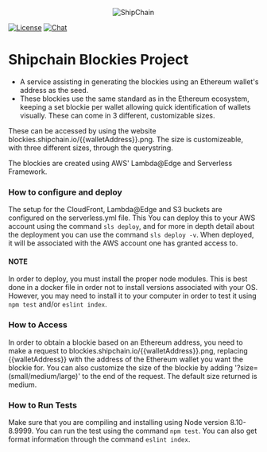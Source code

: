 <p align="center">
  <img src="https://shipchain.io/img/logo.png" alt="ShipChain"/>
</p>

[![License](http://img.shields.io/:license-apache-blue.svg)](http://www.apache.org/licenses/LICENSE-2.0.html)
[![Chat](https://img.shields.io/badge/gitter-ShipChain/lobby-green.svg)](https://gitter.im/ShipChain/Lobby)

# Shipchain Blockies Project

* A service assisting in generating the blockies using an Ethereum wallet's address as the seed.
* These blockies use the same standard as in the Ethereum ecosystem, keeping a set blockie per wallet allowing quick identification of wallets visually. These can come in 3 different, customizable sizes.

These can be accessed by using the website blockies.shipchain.io/{{walletAddress}}.png. The size is customizeable, with three different sizes, through the querystring.

The blockies are created using AWS' Lambda@Edge and Serverless Framework.


### How to configure and deploy

The setup for the CloudFront, Lambda@Edge and S3 buckets are configured on the serverless.yml file. This You can deploy this to your AWS account using the command `sls deploy`, and for more in depth detail about the deployment you can use the command `sls deploy -v`. When deployed, it will be associated with the AWS account one has granted access to.


#### NOTE

In order to deploy, you must install the proper node modules. This is best done in a docker file in order not to install versions associated with your OS. However, you may need to install it to your computer in order to test it using `npm test` and/or `eslint index`.


### How to Access

In order to obtain a blockie based on an Ethereum address, you need to make a request to blockies.shipchain.io/{{walletAddress}}.png, replacing {{walletAddress}} with the address of the Ethereum wallet you want the blockie for. You can also customize the size of the blockie by adding '?size=(small/medium/large)' to the end of the request. The default size returned is medium.


### How to Run Tests

Make sure that you are compiling and installing using Node version 8.10-8.9999. You can run the test using the command `npm test`. You can also get format information through the command `eslint index`.
